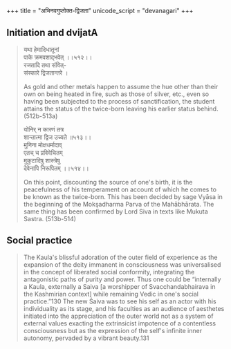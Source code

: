 +++
title = "अभिनवगुप्तोक्त-द्विजता"
unicode_script = "devanagari"
+++

## Initiation and dvijatA
> यथा हेमादिधातूनां  
> पाके क्रमवशाद्भवेत् ।।५१२।।  
> रजतादि तथा संवित्-  
> संस्कारे द्विजतान्तरे ।
> 
> As gold and other metals happen to assume the hue other than their own on being heated in fire, such as those of silver, etc., even so having been subjected to the process of sanctification, the student attains the status of the twice-born leaving his earlier status behind. (512b-513a)
> 
> योनिर् न कारणं तत्र  
> शान्तात्मा द्विज उच्यते ॥५१३।।  
> मुनिना मोक्षधर्मादाव्  
> एतच् च प्रविवेचितम्  
> मुकुटादिषु शास्त्रेषु  
> देवेनापि निरूपितम् ।।५१४।।  
> 
> On this point, discounting the source of one's birth, it is the peacefulness of his temperament on account of which he comes to be known as the twice-born. This has been decided by sage Vyāsa in the beginning of the Mokşadharma Parva of the Mahābhārata. The same thing has been confirmed by Lord Siva in texts like Mukuta Sastra. (513b-514)

## Social practice
> The Kaula's blissful adoration of the outer field of experience as the expansion of the deity immanent in consciousness was universalised in the concept of liberated social conformity, integrating the antagonistic paths of purity and power. Thus one could be “internally a Kaula, externally a Saiva [a worshipper of Svacchandabhairava in the Kashmirian context] while remaining Vedic in one's social practice.”130 The new Śaiva was to see his self as an actor with his individuality as its stage, and his faculties as an audience of aesthetes initiated into the appreciation of the outer world not as a system of external values exacting the extrinsicist impotence of a contentless consciousness but as the expression of the self's infinite inner autonomy, pervaded by a vibrant beauty.131